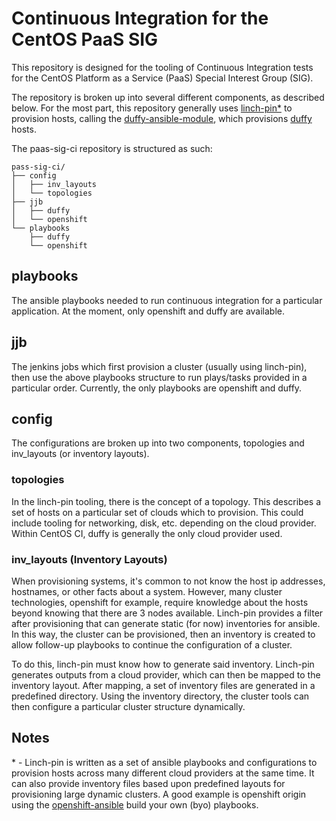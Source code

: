 # Continuous Integration for the CentOS PaaS SIG

This repository is designed for the tooling of Continuous Integration tests for
the CentOS Platform as a Service (PaaS) Special Interest Group (SIG).

The repository is broken up into several different components, as described below.
For the most part, this repository generally uses
[linch-pin*](https://github.com/CentOS-PaaS-SIG/linch-pin)
to provision hosts, calling the
[duffy-ansible-module](https://github.com/CentOS-PaaS-SIG/duffy-ansible-module),
which provisions [duffy](https://wiki.centos.org/QaWiki/CI/Duffy) hosts.

The paas-sig-ci repository is structured as such:

    pass-sig-ci/
    ├── config
    │   ├── inv_layouts
    │   └── topologies
    ├── jjb
    │   ├── duffy
    │   └── openshift
    └── playbooks
        ├── duffy
        └── openshift

## playbooks

The ansible playbooks needed to run continuous integration for a particular
application. At the moment, only openshift and duffy are available.

## jjb

The jenkins jobs which first provision a cluster (usually using linch-pin),
then use the above playbooks structure to run plays/tasks provided in a
particular order. Currently, the only playbooks are openshift and duffy.

## config

The configurations are broken up into two components, topologies and
inv_layouts (or inventory layouts).

### topologies

In the linch-pin tooling, there is the concept of a topology. This describes
a set of hosts on a particular set of clouds which to provision. This could
include tooling for networking, disk, etc. depending on the cloud provider.
Within CentOS CI, duffy is generally the only cloud provider used. 

### inv_layouts (Inventory Layouts)

When provisioning systems, it's common to not know the host ip addresses,
hostnames, or other facts about a system. However, many cluster technologies,
openshift for example, require knowledge about the hosts beyond knowing that
there are 3 nodes available. Linch-pin provides a filter after provisioning
that can generate static (for now) inventories for ansible. In this way,
the cluster can be provisioned, then an inventory is created to allow
follow-up playbooks to continue the configuration of a cluster.

To do this, linch-pin must know how to generate said inventory. Linch-pin
generates outputs from a cloud provider, which can then be mapped to the
inventory layout. After mapping, a set of inventory files are generated
in a predefined directory. Using the inventory directory, the cluster
tools can then configure a particular cluster structure dynamically.

## Notes

\* - Linch-pin is written as a set of ansible playbooks and configurations to
provision hosts across many different cloud providers at the same time.
It can also provide inventory files based upon predefined layouts for
provisioning large dynamic clusters. A good example is openshift origin
using the [openshift-ansible](https://github.com/openshift/openshift-ansible)
build your own (byo) playbooks.


